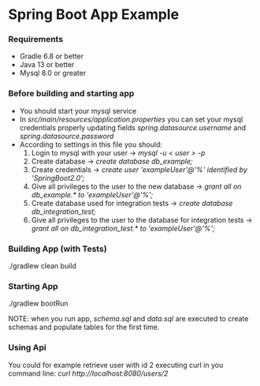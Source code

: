 # Spring Boot App Example

### Requirements
* Gradle 6.8 or better
* Java 13 or better
* Mysql 8.0 or greater

### Before building and starting app
* You should start your mysql service
* In _src/main/resources/application.properties_ you can set your mysql credentials properly updating fields 
  _spring.datasource.username_ and _spring.datasource.password_
* According to settings in this file you should:
  1. Login to mysql with your user -> _mysql -u < user > -p_
  2. Create database -> _create database db_example;_
  3. Create credentials -> _create user 'exampleUser'@'%' identified by 'SpringBoot2.0';_
  4. Give all privileges to the user to the new database -> _grant all on db_example.* to 'exampleUser'@'%';_
  5. Create database used for integration tests -> _create database db_integration_test;_
  6. Give all privileges to the user to the database for integration tests -> _grant all on db_integration_test.* to 'exampleUser'@'%';_

### Building App (with Tests)
./gradlew clean build

### Starting App
./gradlew bootRun

NOTE: when you run app, _schema.sql_ and _data.sql_ are executed to create schemas and populate tables for the first time.

### Using Api
You could for example retrieve user with id 2 executing curl in you command line:
_curl http://localhost:8080/users/2_